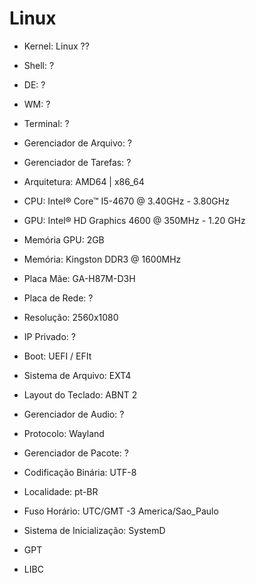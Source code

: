 # Linux

- Kernel:     Linux ?? 
- Shell:      ?
- DE:         ?
- WM:         ?
- Terminal:   ?

- Gerenciador de Arquivo: ?
- Gerenciador de Tarefas: ?

- Arquitetura:    AMD64 | x86_64
- CPU:            Intel® Core™ I5-4670 @ 3.40GHz - 3.80GHz
- GPU:            Intel® HD Graphics 4600 @ 350MHz - 1.20 GHz 
- Memória GPU:    2GB
- Memória:        Kingston DDR3 @ 1600MHz
- Placa Mãe:      GA-H87M-D3H 
- Placa de Rede:  ?
- Resolução:      2560x1080 
- IP Privado:     ?


- Boot:   UEFI / EFIt

- Sistema de Arquivo:   EXT4
- Layout do Teclado: ABNT 2

- Gerenciador de Audio: ?
- Protocolo:  Wayland
- Gerenciador de Pacote:  ?

- Codificação Binária:  UTF-8

- Localidade: pt-BR

- Fuso Horário:  UTC/GMT -3 America/Sao_Paulo
- Sistema de Inicialização: SystemD

- GPT

- LIBC
